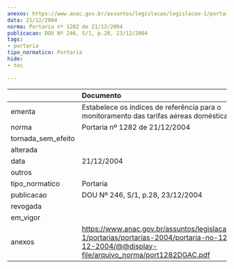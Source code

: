 ```yaml
---
anexos: https://www.anac.gov.br/assuntos/legislacao/legislacao-1/portarias/portarias-2004/portaria-no-1282-de-21-12-2004/@@display-file/arquivo_norma/port1282DGAC.pdf
data: 21/12/2004
norma: Portaria nº 1282 de 21/12/2004
publicacao: DOU Nº 246, S/1, p.28, 23/12/2004
tags:
- portaria
tipo_normatico: Portaria
hide: 
- toc 
 
---
```


|                    | Documento                                                                                                                                                      |
|:-------------------|:---------------------------------------------------------------------------------------------------------------------------------------------------------------|
| ementa             | Estabelece os índices de referência para o monitoramento das tarifas aéreas domésticas                                                                         |
| norma              | Portaria nº 1282 de 21/12/2004                                                                                                                                 |
| tornada_sem_efeito |                                                                                                                                                                |
| alterada           |                                                                                                                                                                |
| data               | 21/12/2004                                                                                                                                                     |
| outros             |                                                                                                                                                                |
| tipo_normatico     | Portaria                                                                                                                                                       |
| publicacao         | DOU Nº 246, S/1, p.28, 23/12/2004                                                                                                                              |
| revogada           |                                                                                                                                                                |
| em_vigor           |                                                                                                                                                                |
| anexos             | https://www.anac.gov.br/assuntos/legislacao/legislacao-1/portarias/portarias-2004/portaria-no-1282-de-21-12-2004/@@display-file/arquivo_norma/port1282DGAC.pdf |